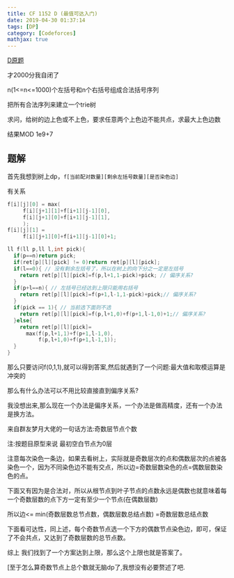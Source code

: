 ```yaml
---
title: CF 1152 D (最值可达入门)
date: 2019-04-30 01:37:14
tags: [DP]
category: [Codeforces]
mathjax: true
---
```


[D原题](https://codeforces.com/contest/1152/problem/D)

才2000分我自闭了

n(1<=n<=1000)个左括号和n个右括号组成合法括号序列

把所有合法序列来建立一个trie树

求问，给树的边上色或不上色，要求任意两个上色边不能共点，求最大上色边数

结果MOD 1e9+7

## 题解

首先我想到树上dp，`f[当前配对数量][剩余左括号数量][是否染色边]`

有关系

```c++
f[i][j][0] = max(
     f[i][j+1][1]+f[i+1][j-1][0],
     f[i][j+1][0]+f[i+1][j-1][1],
     );
f[i][j][1] =
     f[i][j+1][0]+f[i+1][j-1][0]+1;
```

```c++
ll f(ll p,ll l,int pick){
  if(p==n)return pick;
  if(ret[p][l][pick] != 0)return ret[p][l][pick];
  if(l==0){ // 没有剩余左括号了，所以在树上的向下分之一定是左括号
    return ret[p][l][pick]=f(p,l+1,1-pick)+pick; // 偏序关系?
  }
  if(p+l==n){ // 左括号已经达到上限只能用右括号
    return ret[p][l][pick]=f(p+1,l-1,1-pick)+pick;// 偏序关系?
  }
  if(pick == 1){ // 当前选下面则不选
    return ret[p][l][pick]=f(p,l+1,0)+f(p+1,l-1,0)+1;// 偏序关系?
  }else{
    return ret[p][l][pick]=
      max(f(p,l+1,1)+f(p+1,l-1,0),
          f(p,l+1,0)+f(p+1,l-1,1));
  }
}
```

那么只要访问f(0,1,1),就可以得到答案,然后就遇到了一个问题:最大值和取模运算是冲突的

那么有什么办法可以不用比较直接直到偏序关系?

我没想出来,那么现在一个办法是偏序关系，一个办法是做高精度，还有一个办法是换方法。

来自群友梦月大佬的一句话方法:奇数层节点个数

注:按题目原型来说 最初空白节点为0层

注意每次染色一条边，如果去看树上，实际就是奇数层次的点和偶数层次的点被各染色一个，因为不同染色边不能有交点，所以边=奇数层数染色的点=偶数层数染色的点。

下面又有因为是合法对，所以从根节点到叶子节点的点数永远是偶数也就意味着每一个奇数层数的点下方一定有至少一个节点(在偶数层数)

所以边<= min(奇数层数总节点数，偶数层数总结点数) =奇数层数总结点数

下面看可达性，同上述，每个奇数节点选一个下方的偶数节点染色边，即可，保证了不会共点，又达到了奇数层数的总节点数。

综上 我们找到了一个方案达到上限，那么这个上限也就是答案了。

[至于怎么算奇数节点上总个数就无脑dp了,我想没有必要赘述了吧.

